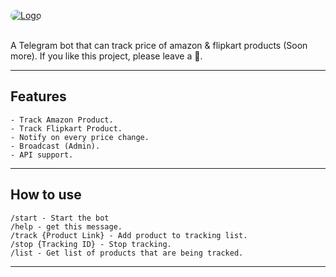 <a href="https://t.me/AsPriceTrackerBot"> <img src="https://telegra.ph/file/081d452dd37708fb4777b.png" alt="Logo" style="border-radius:15px;"></a><br><br>



A Telegram bot that can track price of amazon & flipkart products (Soon more).
If you like this project, please leave a 🌟.

---

## Features

```
- Track Amazon Product.
- Track Flipkart Product.
- Notify on every price change.
- Broadcast (Admin).
- API support.
```

---

## How to use

```
/start - Start the bot
/help - get this message.
/track {Product Link} - Add product to tracking list.
/stop {Tracking ID} - Stop tracking.
/list - Get list of products that are being tracked.
```

---
